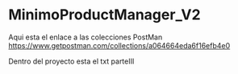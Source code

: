 # MinimoProductManager_V2

Aqui esta el enlace a las colecciones PostMan
https://www.getpostman.com/collections/a064664eda6f16efb4e0

Dentro del proyecto esta el txt parteIII
